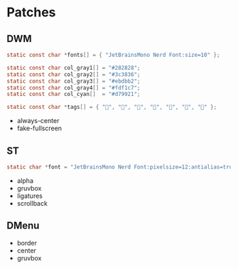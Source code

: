 # Patches

## DWM

``` c
static const char *fonts[] = { "JetBrainsMono Nerd Font:size=10" };

static const char col_gray1[] = "#282828";
static const char col_gray2[] = "#3c3836";
static const char col_gray3[] = "#ebdbb2";
static const char col_gray4[] = "#fdf1c7";
static const char col_cyan[]  = "#d79921";

static const char *tags[] = { "", "", "", "", "", "", "" };
```
- always-center
- fake-fullscreen

## ST

``` c
static char *font = "JetBrainsMono Nerd Font:pixelsize=12:antialias=true:autohint=true";
```

- alpha
- gruvbox
- ligatures
- scrollback

## DMenu

- border
- center
- gruvbox

